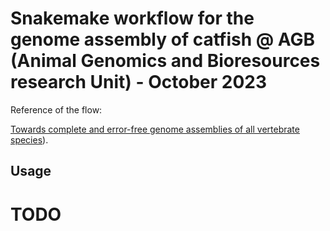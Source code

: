 # Snakemake workflow for the genome assembly of catfish @ AGB (Animal Genomics and Bioresources research Unit) - October 2023

Reference of the flow: 

[ Towards complete and error-free genome assemblies of all vertebrate species]([https://snakemake.github.io/snakemake-workflow-catalog/?usage=<owner>%2F<repo>](https://www.nature.com/articles/s41586-021-03451-0)
)).

## Usage

# TODO
